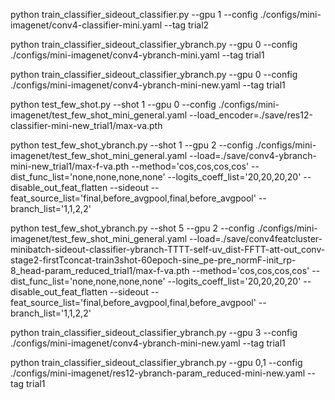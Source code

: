 python train_classifier_sideout_classifier.py --gpu 1 --config ./configs/mini-imagenet/conv4-classifier-mini.yaml --tag trial2

python train_classifier_sideout_classifier_ybranch.py --gpu 0 --config ./configs/mini-imagenet/conv4-ybranch-mini.yaml --tag trial1

python train_classifier_sideout_classifier_ybranch.py --gpu 0 --config ./configs/mini-imagenet/conv4-ybranch-mini-new.yaml --tag trial1

python test_few_shot.py --shot 1 --gpu 0 --config ./configs/mini-imagenet/test_few_shot_mini_general.yaml --load_encoder=./save/res12-classifier-mini-new_trial1/max-va.pth


python test_few_shot_ybranch.py --shot 1 --gpu 2 --config ./configs/mini-imagenet/test_few_shot_mini_general.yaml --load=./save/conv4-ybranch-mini-new_trial1/max-f-va.pth --method='cos,cos,cos,cos' --dist_func_list='none,none,none,none' --logits_coeff_list='20,20,20,20' --disable_out_feat_flatten --sideout --feat_source_list='final,before_avgpool,final,before_avgpool' --branch_list='1,1,2,2'


python test_few_shot_ybranch.py --shot 5 --gpu 2 --config ./configs/mini-imagenet/test_few_shot_mini_general.yaml --load=./save/conv4featcluster-minibatch-sideout-classifier-ybranch-TTTT-self-uv_dist-FFTT-att-out_conv-stage2-firstTconcat-train3shot-60epoch-sine_pe-pre_normF-init_rp-8_head-param_reduced_trial1/max-f-va.pth --method='cos,cos,cos,cos' --dist_func_list='none,none,none,none' --logits_coeff_list='20,20,20,20' --disable_out_feat_flatten --sideout --feat_source_list='final,before_avgpool,final,before_avgpool' --branch_list='1,1,2,2'


python train_classifier_sideout_classifier_ybranch.py --gpu 3 --config ./configs/mini-imagenet/conv4-ybranch-mini-new.yaml --tag trial1

python train_classifier_sideout_classifier_ybranch.py --gpu 0,1 --config ./configs/mini-imagenet/res12-ybranch-param_reduced-mini-new.yaml --tag trial1


